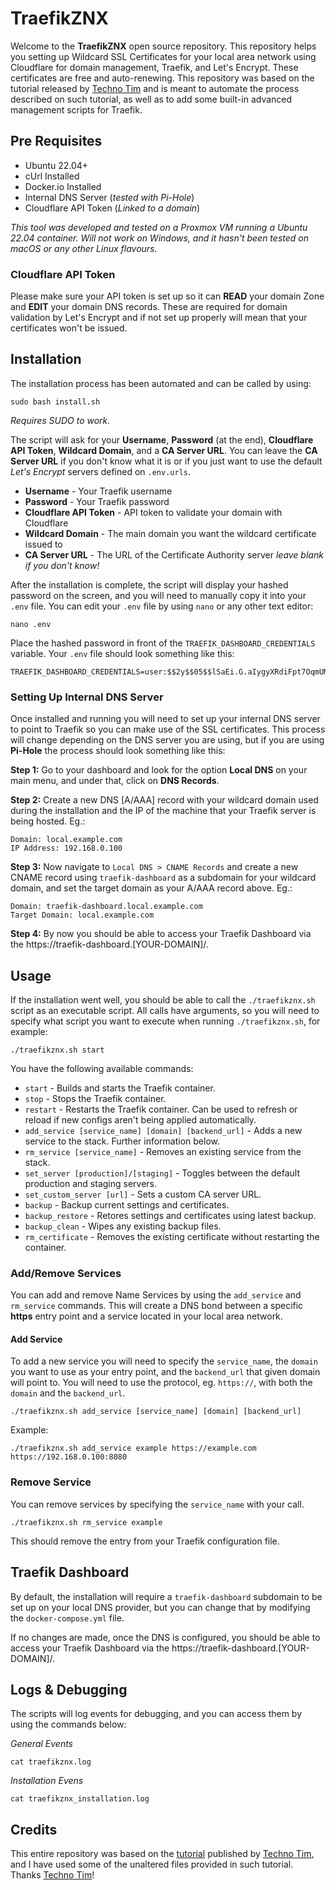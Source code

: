 # TraefikZNX

Welcome to the **TraefikZNX** open source repository. This repository helps you setting up Wildcard SSL Certificates for your local area network using Cloudflare for domain management, Traefik, and Let's Encrypt. These certificates are free and auto-renewing. This repository was based on the tutorial released by [Techno Tim](https://www.youtube.com/@TechnoTim) and is meant to automate the process described on such tutorial, as well as to add some built-in advanced management scripts for Traefik.

## Pre Requisites
- Ubuntu 22.04+
- cUrl Installed
- Docker.io Installed
- Internal DNS Server (*tested with Pi-Hole*)
- Cloudflare API Token (*Linked to a domain*)

*This tool was developed and tested on a Proxmox VM running a Ubuntu 22.04 container. Will not work on Windows, and it hasn't been tested on macOS or any other Linux flavours.*

### Cloudflare API Token

Please make sure your API token is set up so it can **READ** your domain Zone and **EDIT** your domain DNS records. These are required for domain validation by Let's Encrypt and if not set up properly will mean that your certificates won't be issued.

## Installation

The installation process has been automated and can be called by using:
```shell
sudo bash install.sh
```
*Requires SUDO to work.*

The script will ask for your **Username**, **Password** (at the end), **Cloudflare API Token**, **Wildcard Domain**, and a **CA Server URL**. You can leave the **CA Server URL** if you don't know what it is or if you just want to use the default *Let's Encrypt* servers defined on `.env.urls`.

- **Username** - Your Traefik username
- **Password** - Your Traefik password
- **Cloudflare API Token** - API token to validate your domain with Cloudflare
- **Wildcard Domain** - The main domain you want the wildcard certificate issued to
- **CA Server URL** - The URL of the Certificate Authority server *leave blank if you don't know!*

After the installation is complete, the script will display your hashed password on the screen, and you will need to manually copy it into your `.env` file. You can edit your `.env` file by using `nano` or any other text editor:
```shell
nano .env
```

Place the hashed password in front of the `TRAEFIK_DASHBOARD_CREDENTIALS` variable. Your `.env` file should look something like this:
```shell
TRAEFIK_DASHBOARD_CREDENTIALS=user:$$2y$$05$$lSaEi.G.aIygyXRdiFpt7OqmUMW9QUG5I1N.j0bXoXxIjxQmoGOWu
```

### Setting Up Internal DNS Server

Once installed and running you will need to set up your internal DNS server to point to Traefik so you can make use of the SSL certificates. This process will change depending on the DNS server you are using, but if you are using **Pi-Hole** the process should look something like this:

**Step 1:** Go to your dashboard and look for the option **Local DNS** on your main menu, and under that, click on **DNS Records**.

**Step 2:** Create a new DNS [A/AAA] record with your wildcard domain used during the installation and the IP of the machine that your Traefik server is being hosted. Eg.:
```
Domain: local.example.com
IP Address: 192.168.0.100
```

**Step 3:** Now navigate to `Local DNS > CNAME Records` and create a new CNAME record using `traefik-dashboard` as a subdomain for your wildcard domain, and set the target domain as your A/AAA record above. Eg.:
```
Domain: traefik-dashboard.local.example.com
Target Domain: local.example.com
```

**Step 4:** By now you should be able to access your Traefik Dashboard via the https://traefik-dashboard.[YOUR-DOMAIN]/.

## Usage

If the installation went well, you should be able to call the `./traefikznx.sh` script as an executable script. All calls have arguments, so you will need to specify what script you want to execute when running `./traefikznx.sh`, for example:
```shell
./traefikznx.sh start
```

You have the following available commands:

- `start` - Builds and starts the Traefik container.
- `stop` - Stops the Traefik container.
- `restart` - Restarts the Traefik container. Can be used to refresh or reload if new configs aren't being applied automatically.
- `add_service [service_name] [domain] [backend_url]` - Adds a new service to the stack. Further information below.
- `rm_service [service_name]` - Removes an existing service from the stack.
- `set_server [production]/[staging]` - Toggles between the default production and staging servers.
- `set_custom_server [url]` - Sets a custom CA server URL.
- `backup` - Backup current settings and certificates.
- `backup_restore` - Retores settings and certificates using latest backup.
- `backup_clean` - Wipes any existing backup files.
- `rm_certificate` - Removes the existing certificate without restarting the container.

### Add/Remove Services

You can add and remove Name Services by using the `add_service` and `rm_service` commands. This will create a DNS bond between a specific **https** entry point and a service located in your local area network.

#### Add Service

To add a new service you will need to specify the `service_name`, the `domain` you want to use as your entry point, and the `backend_url` that given domain will point to. You will need to use the protocol, eg. `https://`, with both the `domain` and the `backend_url`.

```shell
./traefikznx.sh add_service [service_name] [domain] [backend_url]
```

Example:
```shell
./traefikznx.sh add_service example https://example.com https://192.168.0.100:8080
```

### Remove Service

You can remove services by specifying the `service_name` with your call.

```shell
./traefikznx.sh rm_service example
```

This should remove the entry from your Traefik configuration file.

## Traefik Dashboard

By default, the installation will require a `traefik-dashboard` subdomain to be set up on your local DNS provider, but you can change that by modifying the `docker-compose.yml` file.

If no changes are made, once the DNS is configured, you should be able to access your Traefik Dashboard via the https://traefik-dashboard.[YOUR-DOMAIN]/.

## Logs & Debugging

The scripts will log events for debugging, and you can access them by using the commands below:

*General Events*
```shell
cat traefikznx.log
```

*Installation Evens*
```shell
cat traefikznx_installation.log
```

## Credits

This entire repository was based on the [tutorial](https://technotim.live/posts/traefik-3-docker-certificates/) published by [Techno Tim](https://www.youtube.com/@TechnoTim), and I have used some of the unaltered files provided in such tutorial. Thanks [Techno Tim](https://www.youtube.com/@TechnoTim)!